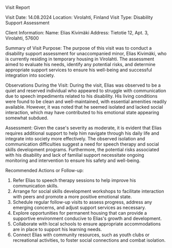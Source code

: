  Visit Report

Visit Date: 14.08.2024
Location: Virolahti, Finland
Visit Type: Disability Support Assessment

Client Information:
Name: Elias Kivimäki
Address: Tietotie 12, Apt. 3, Virolahti, 57600

Summary of Visit Purpose:
The purpose of this visit was to conduct a disability support assessment for unaccompanied minor, Elias Kivimäki, who is currently residing in temporary housing in Virolahti. The assessment aimed to evaluate his needs, identify any potential risks, and determine appropriate support services to ensure his well-being and successful integration into society.

Observations During the Visit:
During the visit, Elias was observed to be a quiet and reserved individual who appeared to struggle with communication due to speech impediments related to his disability. His living conditions were found to be clean and well-maintained, with essential amenities readily available. However, it was noted that he seemed isolated and lacked social interaction, which may have contributed to his emotional state appearing somewhat subdued.

Assessment:
Given the case's severity as moderate, it is evident that Elias requires additional support to help him navigate through his daily life and integrate into society more effectively. The observed isolation and communication difficulties suggest a need for speech therapy and social skills development programs. Furthermore, the potential risks associated with his disability and lack of familial support necessitate ongoing monitoring and intervention to ensure his safety and well-being.

Recommended Actions or Follow-up:
1. Refer Elias to speech therapy sessions to help improve his communication skills.
2. Arrange for social skills development workshops to facilitate interaction with peers and promote a more positive emotional state.
3. Schedule regular follow-up visits to assess progress, address any emerging concerns, and adjust support services as necessary.
4. Explore opportunities for permanent housing that can provide a supportive environment conducive to Elias's growth and development.
5. Collaborate with local schools to ensure appropriate accommodations are in place to support his learning needs.
6. Connect Elias with community resources, such as youth clubs or recreational activities, to foster social connections and combat isolation.